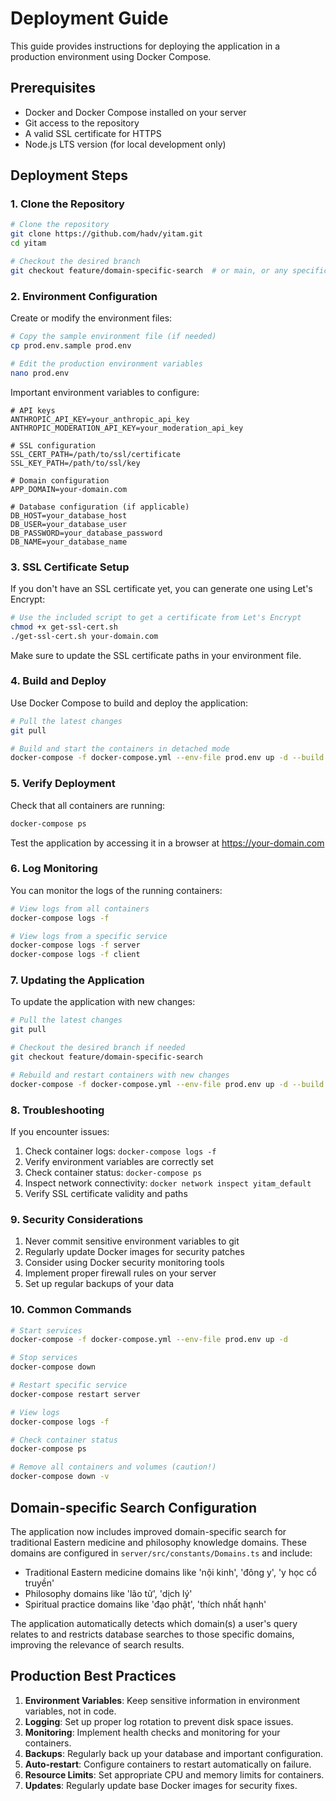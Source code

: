 # Deployment Guide

This guide provides instructions for deploying the application in a production environment using Docker Compose.

## Prerequisites

- Docker and Docker Compose installed on your server
- Git access to the repository
- A valid SSL certificate for HTTPS
- Node.js LTS version (for local development only)

## Deployment Steps

### 1. Clone the Repository

```bash
# Clone the repository
git clone https://github.com/hadv/yitam.git
cd yitam

# Checkout the desired branch
git checkout feature/domain-specific-search  # or main, or any specific release branch
```

### 2. Environment Configuration

Create or modify the environment files:

```bash
# Copy the sample environment file (if needed)
cp prod.env.sample prod.env

# Edit the production environment variables
nano prod.env
```

Important environment variables to configure:

```
# API keys
ANTHROPIC_API_KEY=your_anthropic_api_key
ANTHROPIC_MODERATION_API_KEY=your_moderation_api_key

# SSL configuration
SSL_CERT_PATH=/path/to/ssl/certificate
SSL_KEY_PATH=/path/to/ssl/key

# Domain configuration
APP_DOMAIN=your-domain.com

# Database configuration (if applicable)
DB_HOST=your_database_host
DB_USER=your_database_user
DB_PASSWORD=your_database_password
DB_NAME=your_database_name
```

### 3. SSL Certificate Setup

If you don't have an SSL certificate yet, you can generate one using Let's Encrypt:

```bash
# Use the included script to get a certificate from Let's Encrypt
chmod +x get-ssl-cert.sh
./get-ssl-cert.sh your-domain.com
```

Make sure to update the SSL certificate paths in your environment file.

### 4. Build and Deploy

Use Docker Compose to build and deploy the application:

```bash
# Pull the latest changes
git pull

# Build and start the containers in detached mode
docker-compose -f docker-compose.yml --env-file prod.env up -d --build
```

### 5. Verify Deployment

Check that all containers are running:

```bash
docker-compose ps
```

Test the application by accessing it in a browser at https://your-domain.com

### 6. Log Monitoring

You can monitor the logs of the running containers:

```bash
# View logs from all containers
docker-compose logs -f

# View logs from a specific service
docker-compose logs -f server
docker-compose logs -f client
```

### 7. Updating the Application

To update the application with new changes:

```bash
# Pull the latest changes
git pull

# Checkout the desired branch if needed
git checkout feature/domain-specific-search

# Rebuild and restart containers with new changes
docker-compose -f docker-compose.yml --env-file prod.env up -d --build
```

### 8. Troubleshooting

If you encounter issues:

1. Check container logs: `docker-compose logs -f`
2. Verify environment variables are correctly set
3. Check container status: `docker-compose ps`
4. Inspect network connectivity: `docker network inspect yitam_default`
5. Verify SSL certificate validity and paths

### 9. Security Considerations

1. Never commit sensitive environment variables to git
2. Regularly update Docker images for security patches
3. Consider using Docker security monitoring tools
4. Implement proper firewall rules on your server
5. Set up regular backups of your data

### 10. Common Commands

```bash
# Start services
docker-compose -f docker-compose.yml --env-file prod.env up -d

# Stop services
docker-compose down

# Restart specific service
docker-compose restart server

# View logs
docker-compose logs -f

# Check container status
docker-compose ps

# Remove all containers and volumes (caution!)
docker-compose down -v
```

## Domain-specific Search Configuration

The application now includes improved domain-specific search for traditional Eastern medicine and philosophy knowledge domains. These domains are configured in `server/src/constants/Domains.ts` and include:

- Traditional Eastern medicine domains like 'nội kinh', 'đông y', 'y học cổ truyền'
- Philosophy domains like 'lão tử', 'dịch lý'
- Spiritual practice domains like 'đạo phật', 'thích nhất hạnh'

The application automatically detects which domain(s) a user's query relates to and restricts database searches to those specific domains, improving the relevance of search results.

## Production Best Practices

1. **Environment Variables**: Keep sensitive information in environment variables, not in code.
2. **Logging**: Set up proper log rotation to prevent disk space issues.
3. **Monitoring**: Implement health checks and monitoring for your containers.
4. **Backups**: Regularly back up your database and important configuration.
5. **Auto-restart**: Configure containers to restart automatically on failure.
6. **Resource Limits**: Set appropriate CPU and memory limits for containers.
7. **Updates**: Regularly update base Docker images for security fixes. 